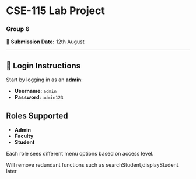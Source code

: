 # CSE-115 Lab Project

### Group 6  
📅 **Submission Date:** 12th August

---

## 🔐 Login Instructions

Start by logging in as an **admin**:

- **Username:** `admin`  
- **Password:** `admin123`

## Roles Supported

- **Admin**
- **Faculty**
- **Student**

Each role sees different menu options based on access level.

Will remove redundant functions such as searchStudent,displayStudent later

